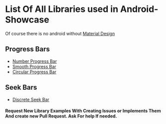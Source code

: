 # List Of All Libraries used in Android-Showcase
Of course there is no android without  [Material Design](https://material.io/)
 
## Progress Bars
- [Number Progress Bar](https://github.com/daimajia/NumberProgressBar)
- [Smooth Progress Bar](https://github.com/castorflex/SmoothProgressBar)
- [Circular Progress Bar](https://github.com/castorflex/SmoothProgressBar)
 
## Seek Bars
- [Discrete Seek Bar](https://github.com/AnderWeb/discreteSeekBar)

#### Request New Library Examples With Creating Issues or Implements Them And create new Pull Request. Ask For help If needed. 

